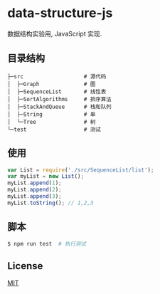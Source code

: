 # data-structure-js
数据结构实验用, JavaScript 实现.

## 目录结构
```
├─src                   # 源代码
│  ├─Graph              # 图
│  ├─SequenceList       # 线性表
│  ├─SortAlgorithms     # 排序算法
│  ├─StackAndQueue      # 栈和队列
│  ├─String             # 串
│  └─Tree               # 树
└─test                  # 测试
```

## 使用
```js
var List = require('./src/SequenceList/list');
var myList = new List();
myList.append(1);
myList.append(2);
myList.append(3);
myList.toString(); // 1,2,3
```

## 脚本
```bash
$ npm run test  # 执行测试
```

## License
[MIT](http://opensource.org/licenses/MIT)